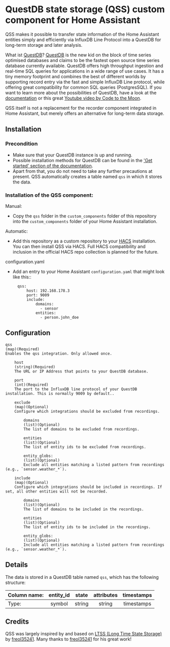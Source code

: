 QuestDB state storage (QSS) custom component for Home Assistant
========================================

QSS makes it possible to transfer state information of the Home Assistant entities simply and efficiently via InfluxDB Line Protocol into a QuestDB for long-term storage and later analysis.

What ist [QuestDB](https://questdb.io/)?
[QuestDB](https://questdb.io/) is the new kid on the block of time series optimised databases and claims to be the fastest open source time series database currently available.
QuestDB offers high throughput ingestion and real-time SQL queries for applications in a wide range of use cases. It has a tiny memory footprint and combines the best of different worlds by supporting record entry via the fast and simple InfluxDB Line protocol, while offering great compatibility for common SQL queries (PostgresSQL).
If you want to learn more about the possibilities of QuestDB, have a look at the [documentation](https://questdb.io/docs/) or this great [Youtube video by Code to the Moon](https://www.youtube.com/watch?v=A8uMF64rbS8).

QSS itself is not a replacement for the recorder component integrated in Home Assistant, but merely offers an alternative for long-term data storage.

## Installation

### Precondition
* Make sure that your QuestDB instance is up and running.
* Possible installation methods for QuestDB can be found in the ['Get started' section of the documentation](https://questdb.io/docs/#get-started).
* Apart from that, you do not need to take any further precautions at present. QSS automatically creates a table named ```qss``` in which it stores the data.


### Installation of the QSS component:
Manual:
* Copy the ```qss``` folder in the ```custom_components``` folder of this repository into the ```custom_components``` folder of your Home Assistant installation.

Automatic:
* Add this repository as a custom repository to your [HACS](https://hacs.xyz/) installation. You can then install QSS via HACS. Full HACS compatibility and inclusion in the official HACS repo collection is planned for the future.


configuration.yaml
* Add an entry to your Home Assistant ```configuration.yaml``` that might look like this::

        qss:
            host: 192.168.178.3
            port: 9009
            include:
                domains:
                  - sensor
                entities:
                  - person.john_doe

## Configuration

    qss
    (map)(Required)
    Enables the qss integration. Only allowed once.

        host
        (string)(Required)
        The URL or IP Address that points to your QuestDB database.

        port
        (int)(Required)
        The port to the InfluxDB line protocol of your QuestDB installation. This is normally 9009 by default..

        exclude
        (map)(Optional)
        Configure which integrations should be excluded from recordings.

            domains
            (list)(Optional)
            The list of domains to be excluded from recordings.

            entities
            (list)(Optional)
            The list of entity ids to be excluded from recordings.

            entity_globs:
            (list)(Optional)
            Exclude all entities matching a listed pattern from recordings (e.g., `sensor.weather_*`).

        include
        (map)(Optional)
        Configure which integrations should be included in recordings. If set, all other entities will not be recorded.

            domains
            (list)(Optional)
            The list of domains to be included in the recordings.

            entities
            (list)(Optional)
            The list of entity ids to be included in the recordings.

            entity_globs:
            (list)(Optional)
            Include all entities matching a listed pattern from recordings (e.g., `sensor.weather_*`).

## Details
The data is stored in a QuestDB table named ``qss``, which has the following structure:

| Column name: | entity_id | state  | attributes | timestamps |
|:-------------|:---------:|:------:|:----------:|:----------:|
| Type:        | symbol    | string | string     | timestamps |

## Credits
QSS was largely inspired by and based on [LTSS (Long Time State Storage)](https://github.com/freol35241/ltss) by [freol35241](https://github.com/freol35241). Many thanks to [freol35241](https://github.com/freol35241) for his great work!
